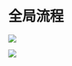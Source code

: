 # 全局流程

![](//swstatic.saleswork.cn/docs/usermanual/user-guide-001.png)

![](//swstatic.saleswork.cn/docs/usermanual/user-guide-002.png)
